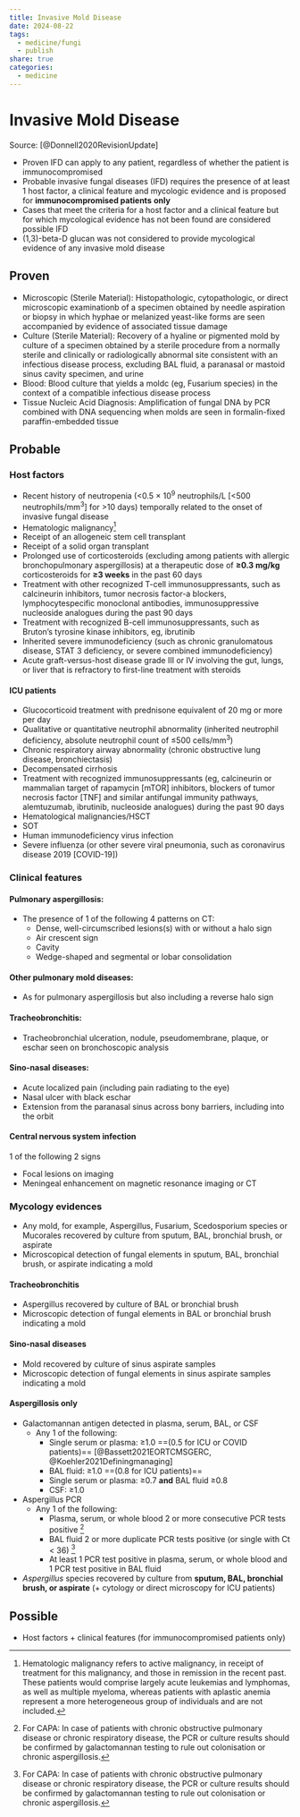 ```yaml
---
title: Invasive Mold Disease
date: 2024-08-22
tags:
  - medicine/fungi
  - publish
share: true
categories:
  - medicine
---
```

# Invasive Mold Disease  
  
Source: [@Donnell2020RevisionUpdate]  
- Proven IFD can apply to any patient, regardless of whether the patient is immunocompromised  
- Probable invasive fungal diseases (IFD) requires the presence of at least 1 host factor, a clinical feature and mycologic evidence and is proposed for **immunocompromised patients** **only**  
- Cases that meet the criteria for a host factor and a clinical feature but for which mycological evidence has not been found are considered possible IFD  
- (1,3)-beta-D glucan was not considered to provide mycological evidence of any invasive mold disease  
## Proven  
- Microscopic (Sterile Material): Histopathologic, cytopathologic, or direct microscopic examinationb of a specimen obtained by needle aspiration or biopsy in which hyphae or melanized yeast-like forms are seen  accompanied by evidence of associated tissue damage  
- Culture (Sterile Material): Recovery of a hyaline or pigmented mold by culture of a specimen obtained by a sterile procedure from a normally sterile and clinically or radiologically abnormal site consistent with an infectious disease process, excluding BAL fluid, a paranasal or mastoid sinus cavity specimen, and urine  
- Blood: Blood culture that yields a moldc (eg, Fusarium species) in the context of a compatible infectious disease process  
- Tissue Nucleic Acid Diagnosis: Amplification of fungal DNA by PCR combined with DNA sequencing when molds are seen in formalin-fixed paraffin-embedded tissue  
## Probable  
### Host factors  
- Recent history of neutropenia (<0.5 × 10<sup>9</sup> neutrophils/L [<500 neutrophils/mm<sup>3</sup>] for >10 days) temporally related to the onset of invasive fungal disease  
- Hematologic malignancy[^a]  
- Receipt of an allogeneic stem cell transplant  
- Receipt of a solid organ transplant  
- Prolonged use of corticosteroids (excluding among patients with allergic bronchopulmonary aspergillosis) at a therapeutic dose of **≥0.3 mg/kg** corticosteroids for **≥3 weeks** in the past 60 days  
- Treatment with other recognized T-cell immunosuppressants, such as calcineurin inhibitors, tumor necrosis factor-a blockers, lymphocytespecific monoclonal antibodies, immunosuppressive nucleoside analogues during the past 90 days  
- Treatment with recognized B-cell immunosuppressants, such as Bruton’s tyrosine kinase inhibitors, eg, ibrutinib  
- Inherited severe immunodeficiency (such as chronic granulomatous disease, STAT 3 deficiency, or severe combined immunodeficiency)  
- Acute graft-versus-host disease grade III or IV involving the gut, lungs, or liver that is refractory to first-line treatment with steroids  
#### ICU patients  
- Glucocorticoid treatment with prednisone equivalent of 20 mg or more per day  
- Qualitative or quantitative neutrophil abnormality (inherited neutrophil deficiency, absolute neutrophil count of ≤500 cells/mm<sup>3</sup>)  
- Chronic respiratory airway abnormality (chronic obstructive lung disease, bronchiectasis)  
- Decompensated cirrhosis  
- Treatment with recognized immunosuppressants (eg, calcineurin or mammalian target of rapamycin [mTOR] inhibitors, blockers of tumor necrosis factor [TNF] and similar antifungal immunity pathways, alemtuzumab, ibrutinib, nucleoside analogues) during the past 90 days  
- Hematological malignancies/HSCT  
- SOT  
- Human immunodeficiency virus infection  
- Severe influenza (or other severe viral pneumonia, such as coronavirus disease 2019 [COVID-19])  
### Clinical features  
#### Pulmonary aspergillosis:  
- The presence of 1 of the following 4 patterns on CT:   
	- Dense, well-circumscribed lesions(s) with or without a halo sign  
	- Air crescent sign  
	- Cavity  
	- Wedge-shaped and segmental or lobar consolidation  
#### Other pulmonary mold diseases:  
- As for pulmonary aspergillosis but also including a reverse halo sign  
#### Tracheobronchitis:  
- Tracheobronchial ulceration, nodule, pseudomembrane, plaque, or eschar seen on bronchoscopic analysis  
#### Sino-nasal diseases:  
- Acute localized pain (including pain radiating to the eye)  
- Nasal ulcer with black eschar  
- Extension from the paranasal sinus across bony barriers, including into the orbit  
#### Central nervous system infection  
1 of the following 2 signs  
- Focal lesions on imaging  
- Meningeal enhancement on magnetic resonance imaging or CT  
### Mycology evidences  
- Any mold, for example, Aspergillus, Fusarium, Scedosporium species or Mucorales recovered by culture from sputum, BAL, bronchial brush, or aspirate  
- Microscopical detection of fungal elements in sputum, BAL, bronchial brush, or aspirate indicating a mold  
#### Tracheobronchitis  
- Aspergillus recovered by culture of BAL or bronchial brush  
- Microscopic detection of fungal elements in BAL or bronchial brush indicating a mold  
#### Sino-nasal diseases  
- Mold recovered by culture of sinus aspirate samples  
- Microscopic detection of fungal elements in sinus aspirate samples indicating a mold  
#### Aspergillosis only  
- Galactomannan antigen detected in plasma, serum, BAL, or CSF  
	- Any 1 of the following:  
		- Single serum or plasma: ≥1.0 ==(0.5 for ICU or COVID patients)== [@Bassett2021EORTCMSGERC, @Koehler2021Definingmanaging]  
		- BAL fluid: ≥1.0 ==(0.8 for ICU patients)==  
		- Single serum or plasma: ≥0.7 **and** BAL fluid ≥0.8  
		- CSF: ≥1.0  
- Aspergillus PCR  
	- Any 1 of the following:  
		- Plasma, serum, or whole blood 2 or more consecutive PCR tests positive [^b]  
		- BAL fluid 2 or more duplicate PCR tests positive (or single with Ct < 36) [^b]  
		- At least 1 PCR test positive in plasma, serum, or whole blood and 1 PCR test positive in BAL fluid   
- *Aspergillus* species recovered by culture from **sputum, BAL, bronchial brush, or aspirate** (+  cytology or direct microscopy for ICU patients)  
## Possible  
- Host factors + clinical features (for immunocompromised patients only)  
  
[^a]: Hematologic malignancy refers to active malignancy, in receipt of treatment for this malignancy, and those in remission in the recent past. These patients would comprise largely acute leukemias and lymphomas, as well as multiple myeloma, whereas patients with aplastic anemia represent a more heterogeneous group of individuals and are not included.  
[^b]: For CAPA: In case of patients with chronic obstructive pulmonary disease or chronic respiratory disease, the PCR or culture results should be confirmed by galactomannan testing to rule out colonisation or chronic aspergillosis.  
